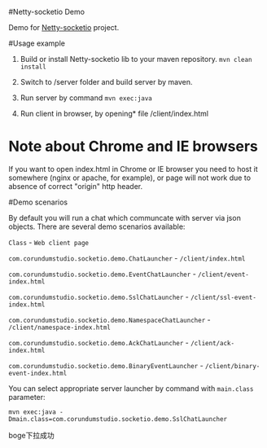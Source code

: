 #Netty-socketio Demo

Demo for [Netty-socketio](https://github.com/mrniko/netty-socketio) project.

#Usage example

1. Build or install Netty-socketio lib to your maven repository.
   `mvn clean install`

2. Switch to /server folder and build server by maven.

3. Run server by command
   `mvn exec:java`

4. Run client in browser, by opening* file /client/index.html

# Note about Chrome and IE browsers
 If you want to open index.html in Chrome or IE browser you need to host it somewhere (nginx or apache, for example),
 or page will not work due to absence of correct "origin" http header.

#Demo scenarios

By default you will run a chat which communcate with server via json objects.
There are several demo scenarios available:

 `Class` - `Web client page`

 `com.corundumstudio.socketio.demo.ChatLauncher` - `/client/index.html`

 `com.corundumstudio.socketio.demo.EventChatLauncher` - `/client/event-index.html`

 `com.corundumstudio.socketio.demo.SslChatLauncher` - `/client/ssl-event-index.html`

 `com.corundumstudio.socketio.demo.NamespaceChatLauncher` - `/client/namespace-index.html`

 `com.corundumstudio.socketio.demo.AckChatLauncher` - `/client/ack-index.html`

 `com.corundumstudio.socketio.demo.BinaryEventLauncher` - `/client/binary-event-index.html`


You can select appropriate server launcher by command with `main.class` parameter:

 `mvn exec:java -Dmain.class=com.corundumstudio.socketio.demo.SslChatLauncher`


boge下拉成功
